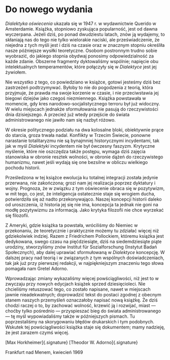 # Do nowego wydania #

*Dialektyka oświecenia* ukazała się w 1947 r. w wydawnictwie
Querido w Amsterdamie. Książka, stopniowo zyskująca popularność,
jest od dawna wyczerpana. Jeżeli dziś, po ponad dwudziestu
latach, znów ją wydajemy, to skłaniają nas do tego nie tylko
wielorakie naciski, ale przeświadczenie, że niejedna z tych myśli
jest i dziś na czasie oraz w znacznym stopniu określiła nasze
późniejsze wysiłki teoretyczne. Osobom postronnym trudno sobie
wyobrazić, do jakiego stopnia obydwaj ponosimy odpowiedzialność
za każde zdanie. Obszerne fragmenty dyktowaliśmy wspólnie;
napięcie obu intelektualnych temperamentów, które połączyły się w
*Dialektyce* jest jej żywiołem.

Nie wszystko z tego, co powiedziano w książce, gotowi jesteśmy
dziś bez zastrzeżeń podtrzymywać. Byłoby to nie do pogodzenia z
teorią, która przyjmuje, że prawda ma swoje korzenie w czasie, i
nie przeciwstawia jej biegowi dziejów jako czegoś niezmiennego.
Książka powstawała w momencie, gdy kres narodowo-socjalistycznego
terroru był już widoczny. W wielu miejscach jednakże
sformułowania nie pasują do rzeczywistości dnia dzisiejszego. A
przecież już wtedy przejście do świata administrowanego nie
jawiło nam się nazbyt różowo.

W okresie politycznego podziału na dwa kolosalne bloki,
obiektywnie prące do starcia, groza trwała nadal. Konflikty w
Trzecim Świecie, ponowne narastanie totalitaryzmu nie są
bynajmniej historycznymi incydentami, tak jak w myśl *Dialektyki*
incydentem nie był ówczesny faszyzm. Krytyczne myślenie, które
nie oszczędza także postępu, wymaga dziś zajęcia stanowiska w
obronie resztek wolności, w obronie dążeń do rzeczywistego
humanizmu, nawet jeśli wydają się one bezsilne w obliczu
wielkiego pochodu historii.

Prześledzona w tej książce ewolucja ku totalnej integracji
została jedynie przerwana, nie zakończona; grozi nam jej
realizacja poprzez dyktatury i wojny. Prognoza, że w związku z
tym oświecenie obraca się w pozytywizm, w mit tego, co jest, że
inteligencja ostatecznie staje się wrogiem ducha, potwierdziła
się aż nadto przekonywająco. Naszej koncepcji historii daleko od
uroszczenia, iż historia jej się nie ima, koncepcja ta jednak nie
goni na modłę pozytywizmu za informacją. Jako krytyka filozofii
nie chce wyrzekać się filozofii.

Z Ameryki, gdzie książka ta powstała, wróciliśmy do Niemiec w
przekonaniu, że teoretycznie i praktycznie możemy tu zdziałać
więcej niż gdziekolwiek indziej. Razem z Friedrichem Pollockiem,
któremu książka jest dedykowana, swego czasu na pięćdziesiąte,
dziś na siedemdziesiąte piąte urodziny, stworzyliśmy znów
Institut für Sozialforschung (Instytut Badań Społecznych), aby
dalej uprawiać sformułowaną w *Dialektyce* koncepcję. W dalszej
pracy nad teorią i w związanych z tym wspólnych doświadczeniach,
tak jak już przy pierwszej redakcji, w najpiękniejszym znaczeniu
tego słowa pomagała nam Gretel Adorno.

Wprowadzając zmiany wykazaliśmy więcej powściągliwości, niż jest
to w zwyczaju przy nowych edycjach książek sprzed dziesięcioleci.
Nie chcieliśmy retuszować tego, co zostało napisane, nawet w
miejscach jawnie nieadekwatnych; doprowadzić tekst do postaci
zgodnej z obecnym stanem naszych przemyśleń oznaczałoby napisać
nową książkę. Że dziś chodzi raczej o to, by zachować wolność,
krzewić ją i rozwijać, miast — choćby tylko pośrednio —
przyspieszać bieg do świata administrowanego — tę myśl
wypowiadaliśmy także w późniejszych pismach. Tu poprzestaliśmy na
skorygowaniu błędów drukarskich i tym podobnych. Wskutek tej
powściągliwości książka staje się dokumentem; mamy nadzieję, że
jest zarazem czymś więcej.

<p class="signature">
  [Max Horkheimer]{.signature} [Theodor W. Adorno]{.signature}
<p>

<p class="date">
  Frankfurt nad Menem, kwiecień 1969
</p>
